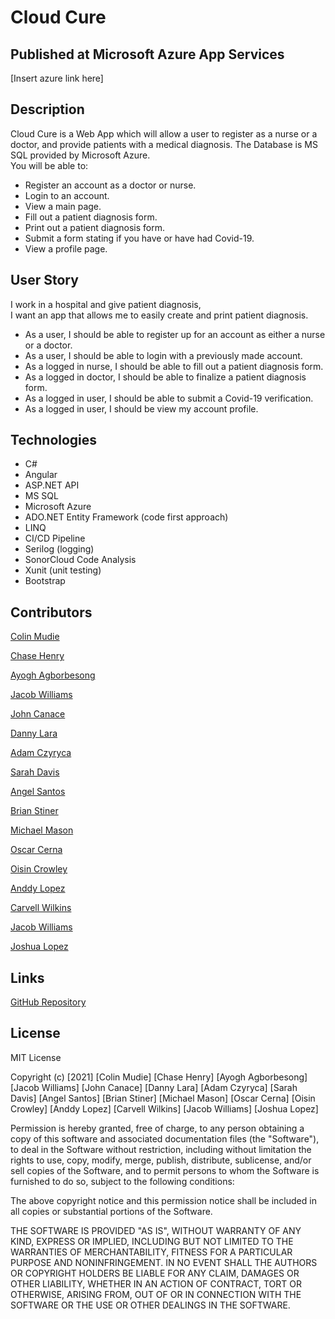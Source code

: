 # Cloud Cure

## Published at Microsoft Azure App Services
[Insert azure link here]

## Description
Cloud Cure is a Web App which will allow a user to register as a nurse or a doctor, and provide patients with a medical diagnosis.
The Database is MS SQL provided by Microsoft Azure.   
You will be able to: 

- Register an account as a doctor or nurse.
- Login to an account.
- View a main page.
- Fill out a patient diagnosis form.
- Print out a patient diagnosis form.
- Submit a form stating if you have or have had Covid-19.
- View a profile page.

## User Story
I work in a hospital and give patient diagnosis,   
I want an app that allows me to easily create and print patient diagnosis. 
- As a user, I should be able to register up for an account as either a nurse or a doctor.
- As a user, I should be able to login with a previously made account.
- As a logged in nurse, I should be able to fill out a patient diagnosis form.
- As a logged in doctor, I should be able to finalize a patient diagnosis form.
- As a logged in user, I should be able to submit a Covid-19 verification.
- As a logged in user, I should be view my account profile.


## Technologies
* C#
* Angular
* ASP.NET API
* MS SQL 
* Microsoft Azure
* ADO.NET Entity Framework (code first approach)
* LINQ
* CI/CD Pipeline
* Serilog (logging)
* SonorCloud Code Analysis
* Xunit (unit testing)
* Bootstrap


## Contributors

[Colin Mudie](https://github.com/ColinMudie)

[Chase Henry](https://github.com/chasehenry862)

[Ayogh Agborbesong](https://github.com/Asaku1)

[Jacob Williams](https://github.com/JakeWill5)

[John Canace](https://github.com/jerid92)

[Danny Lara](https://github.com/dlara2021)

[Adam Czyryca](https://github.com/aczy623)

[Sarah Davis](https://github.com/sarahbethd)

[Angel Santos](https://github.com/AngelSantos1)

[Brian Stiner](https://github.com/BrianStinerGithub)

[Michael Mason](https://github.com/endochroma)

[Oscar Cerna](https://github.com/OzzyOzy)

[Oisin Crowley](https://github.com/Ocrowley1233)

[Anddy Lopez](https://github.com/AnddyLopez)

[Carvell Wilkins](https://github.com/ccwilki1)

[Jacob Williams](https://github.com/JakeWill5)

[Joshua Lopez](https://github.com/JoshuaJL2021)

## Links
[GitHub Repository](https://github.com/CloudCure/CloudCure)

## License

MIT License

Copyright (c) [2021] [Colin Mudie] [Chase Henry] [Ayogh Agborbesong] [Jacob Williams] [John Canace] [Danny Lara] [Adam Czyryca] [Sarah Davis] [Angel Santos] [Brian Stiner] [Michael Mason] [Oscar Cerna] [Oisin Crowley] [Anddy Lopez] [Carvell Wilkins] [Jacob Williams] [Joshua Lopez]

Permission is hereby granted, free of charge, to any person obtaining a copy
of this software and associated documentation files (the "Software"), to deal
in the Software without restriction, including without limitation the rights
to use, copy, modify, merge, publish, distribute, sublicense, and/or sell
copies of the Software, and to permit persons to whom the Software is
furnished to do so, subject to the following conditions:

The above copyright notice and this permission notice shall be included in all
copies or substantial portions of the Software.

THE SOFTWARE IS PROVIDED "AS IS", WITHOUT WARRANTY OF ANY KIND, EXPRESS OR
IMPLIED, INCLUDING BUT NOT LIMITED TO THE WARRANTIES OF MERCHANTABILITY,
FITNESS FOR A PARTICULAR PURPOSE AND NONINFRINGEMENT. IN NO EVENT SHALL THE
AUTHORS OR COPYRIGHT HOLDERS BE LIABLE FOR ANY CLAIM, DAMAGES OR OTHER
LIABILITY, WHETHER IN AN ACTION OF CONTRACT, TORT OR OTHERWISE, ARISING FROM,
OUT OF OR IN CONNECTION WITH THE SOFTWARE OR THE USE OR OTHER DEALINGS IN THE
SOFTWARE.
